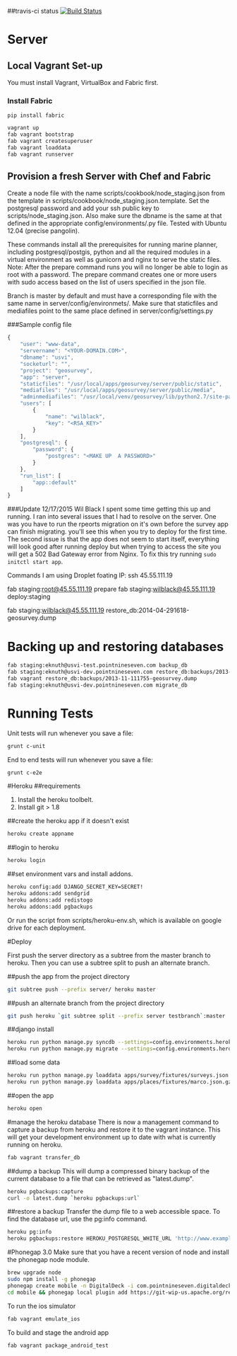 ##travis-ci status
[![Build Status](https://travis-ci.org/Ecotrust/usvi.png?branch=master)](https://travis-ci.org/Ecotrust/usvi)


# Server

## Local Vagrant Set-up

You must install Vagrant, VirtualBox and Fabric first.


### Install Fabric
```
pip install fabric
```


```bash
vagrant up
fab vagrant bootstrap
fab vagrant createsuperuser
fab vagrant loaddata
fab vagrant runserver
```

## Provision a fresh Server with Chef and Fabric
Create a node file with the name scripts/cookbook/node_staging.json from the template in scripts/cookbook/node_staging.json.template.  Set the postgresql password and add your ssh public key to scripts/node_staging.json.  Also make sure the dbname is the same at that defined in the appropriate config/environments/<DEPLOY>.py file. Tested with Ubuntu 12.04 (precise pangolin).

These commands install all the prerequisites for running marine planner, including postgresql/postgis, python and all the required modules in a virtual environment as well as gunicorn and nginx to serve the static files. Note: After the prepare command runs you will no longer be able to login as root with a password.  The prepare command creates one or more users with sudo access based on the list of users specified in the json file.



Branch is master by default and must have a corresponding file with the same name in server/config/environmets/. Make sure that staticfiles and mediafiles point to the same place defined in server/config/settings.py

###Sample config file
```javascript
{
    "user": "www-data",
    "servername": "<YOUR-DOMAIN.COM>",
    "dbname": "usvi",
    "socketurl": "",
    "project": "geosurvey",
    "app": "server",
    "staticfiles": "/usr/local/apps/geosurvey/server/public/static",
    "mediafiles": "/usr/local/apps/geosurvey/server/public/media",
    "adminmediafiles": "/usr/local/venv/geosurvey/lib/python2.7/site-packages/django/contrib/admin/static/admin",
    "users": [
        {
            "name": "wilblack",
            "key": "<RSA_KEY>"
        }
    ],
    "postgresql": {
        "password": {
            "postgres": "<MAKE UP  A PASSWORD>"
        }
    },
    "run_list": [
        "app::default"
    ]
}
```


###Update 12/17/2015 Wil Black
I spent some time getting this up and running. I ran into several issues that I had to resolve on the server. One was you have to run the rpeorts migration on it's own before the survey app can finish migrating. you'll see this when you try to deploy for the first time. 
The second issue is that the app does not seem to start itself, everything will look good after running deploy but when trying to access the site you will get a 502 Bad Gateway error from Nginx. To fix this try running `sudo initctl start app`. 

Commands I am using
Droplet foating IP:
ssh 45.55.111.19

fab staging:root@45.55.111.19 prepare
fab staging:wilblack@45.55.111.19 deploy:staging

fab staging:wilblack@45.55.111.19 restore_db:2014-04-291618-geosurvey.dump




# Backing up and restoring databases

```bash
fab staging:eknuth@usvi-test.pointnineseven.com backup_db
fab staging:eknuth@usvi-dev.pointnineseven.com restore_db:backups/2013-11-111755-geosurvey.dump
fab vagrant restore_db:backups/2013-11-111755-geosurvey.dump
fab staging:eknuth@usvi-dev.pointnineseven.com migrate_db
```

# Running Tests

Unit tests will run whenever you save a file:

```bash
grunt c-unit
```

End to end tests will run whenever you save a file:


```bash
grunt c-e2e
```

#Heroku
##requirements
1. Install the heroku toolbelt.
2. Install git > 1.8

##create the heroku app if it doesn't exist
```bash
heroku create appname
```

##login to heroku
```bash
heroku login
```

##set environment vars and install addons.
```bash
heroku config:add DJANGO_SECRET_KEY=SECRET!
heroku addons:add sendgrid
heroku addons:add redistogo
heroku addons:add pgbackups

```

Or run the script from scripts/heroku-env.sh, which is available on google drive for each deployment.

#Deploy

First push the server directory as a subtree from the master branch to heroku.  Then you can use a subtree split to push an alternate branch.

##push the app from the project directory
```bash
git subtree push --prefix server/ heroku master
```

##push an alternate branch from the project directory
```bash
git push heroku `git subtree split --prefix server testbranch`:master
```

##django install
```bash
heroku run python manage.py syncdb --settings=config.environments.heroku
heroku run python manage.py migrate --settings=config.environments.heroku
```

##load some data
```bash
heroku run python manage.py loaddata apps/survey/fixtures/surveys.json --settings=config.environments.heroku
heroku run python manage.py loaddata apps/places/fixtures/marco.json.gz --settings=config.environments.heroku
```

##open the app
```bash
heroku open
```

#manage the heroku database
There is now a management command to capture a backup from heroku and restore it to the vagrant instance.  This will get your development environment up to date with what is currently running on heroku.
```bash
fab vagrant transfer_db
```

##dump a backup
This will dump a compressed binary backup of the current database to a file that can be retrieved as "latest.dump".
```bash
heroku pgbackups:capture
curl -o latest.dump `heroku pgbackups:url`
```

##restore a backup
Transfer the dump file to a web accessible space.  To find the database url, use the pg:info command.
```bash
heroku pg:info
heroku pgbackups:restore HEROKU_POSTGRESQL_WHITE_URL 'http://www.example.org/latest.dump'
```

#Phonegap 3.0
Make sure that you have a recent version of node and install the phonegap node module.
```bash
brew upgrade node
sudo npm install -g phonegap
phonegap create mobile -n DigitalDeck -i com.pointnineseven.digitaldeck
cd mobile && phonegap local plugin add https://git-wip-us.apache.org/repos/asf/cordova-plugin-console.git
```

To run the ios simulator
```bash
fab vagrant emulate_ios
```

To build and stage the android app
```bash
fab vagrant package_android_test
```
